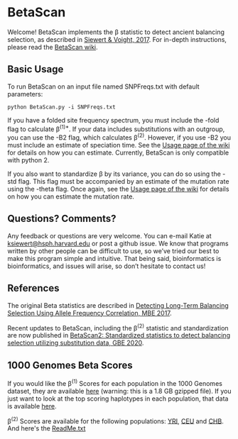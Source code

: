 # BetaScan
Welcome! BetaScan implements the β statistic to detect ancient balancing selection, as described in [Siewert & Voight, 2017](https://academic.oup.com/mbe/article/doi/10.1093/molbev/msx209/3988103/Detecting-Long-term-Balancing-Selection-using). For in-depth instructions, please read the [BetaScan wiki](https://github.com/ksiewert/BetaScan/wiki).

## Basic Usage
To run BetaScan on an input file named SNPFreqs.txt with default parameters:
```
python BetaScan.py -i SNPFreqs.txt
```
If you have a folded site frequency spectrum, you must include the -fold flag to calculate β<sup>(1)\*</sup>. If your data includes substitutions with an outgroup, you can use the -B2 flag, which calculates β<sup>(2)</sup>. However, if you use -B2 you must include an estimate of speciation time. See the [Usage page of the wiki](https://github.com/ksiewert/BetaScan/wiki/Usage) for details on how you can estimate. Currently, BetaScan is only compatible with python 2.

If you also want to standardize β by its variance, you can do so using the -std flag. This flag must be accompanied by an estimate of the mutation rate using the -theta flag. Once again, see the [Usage page of the wiki](https://github.com/ksiewert/BetaScan/wiki/Usage) for details on how you can estimate the mutation rate.

## Questions? Comments?
Any feedback or questions are very welcome. You can e-mail Katie at ksiewert@hsph.harvard.edu or post a github issue. We know that programs written by other people can be difficult to use, so we’ve tried our best to make this program simple and intuitive. That being said, bioinformatics is bioinformatics, and issues will arise, so don’t hesitate to contact us!

## References
The original Beta statistics are described in [Detecting Long-Term Balancing Selection Using Allele Frequency Correlation, MBE 2017](https://academic.oup.com/mbe/article/doi/10.1093/molbev/msx209/3988103/Detecting-Long-term-Balancing-Selection-using).

Recent updates to BetaScan, including the β<sup>(2)</sup> statistic and standardization are now published in [BetaScan2: Standardized statistics to detect balancing selection utilizing substitution data, GBE 2020](https://academic.oup.com/gbe/advance-article/doi/10.1093/gbe/evaa013/5721358).

## 1000 Genomes Beta Scores
If you would like the β<sup>(1)</sup> Scores for each population in the 1000 Genomes dataset, they are available [here](http://coruscant.itmat.upenn.edu/data/SiewertEA_Full_BetaScores.tar.gz) (warning: this is a 1.8 GB gzipped file). If you just want to look at the top scoring haplotypes in each population, that data is available [here](http://coruscant.itmat.upenn.edu/data/SiewertEA_BetaScores.tar.gz).

β<sup>(2)</sup> Scores are available for the following populations: [YRI](http://coruscant.itmat.upenn.edu/data/YRIStdB2.tar.gz), [CEU](http://coruscant.itmat.upenn.edu/data/CEUStdB2.tar.gz) and [CHB](http://coruscant.itmat.upenn.edu/data/CHBStdB2.tar.gz). And here's the [ReadMe.txt](http://coruscant.itmat.upenn.edu/data/README_B2stdscores.txt)
